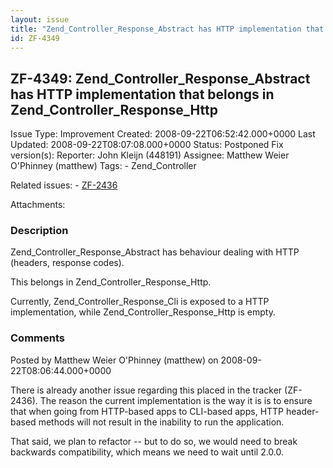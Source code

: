 ```yaml
---
layout: issue
title: "Zend_Controller_Response_Abstract has HTTP implementation that belongs in Zend_Controller_Response_Http"
id: ZF-4349
---
```


ZF-4349: Zend\_Controller\_Response\_Abstract has HTTP implementation that belongs in Zend\_Controller\_Response\_Http
----------------------------------------------------------------------------------------------------------------------

 Issue Type: Improvement Created: 2008-09-22T06:52:42.000+0000 Last Updated: 2008-09-22T08:07:08.000+0000 Status: Postponed Fix version(s): 
 Reporter:  John Kleijn (448191)  Assignee:  Matthew Weier O'Phinney (matthew)  Tags: - Zend\_Controller
 
 Related issues: - [ZF-2436](/issues/browse/ZF-2436)
 
 Attachments: 
### Description

Zend\_Controller\_Response\_Abstract has behaviour dealing with HTTP (headers, response codes).

This belongs in Zend\_Controller\_Response\_Http.

Currently, Zend\_Controller\_Response\_Cli is exposed to a HTTP implementation, while Zend\_Controller\_Response\_Http is empty.

 

 

### Comments

Posted by Matthew Weier O'Phinney (matthew) on 2008-09-22T08:06:44.000+0000

There is already another issue regarding this placed in the tracker (ZF-2436). The reason the current implementation is the way it is is to ensure that when going from HTTP-based apps to CLI-based apps, HTTP header-based methods will not result in the inability to run the application.

That said, we plan to refactor -- but to do so, we would need to break backwards compatibility, which means we need to wait until 2.0.0.

 

 